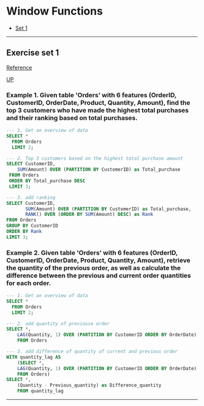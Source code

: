 
# <a id= 'window'> Window Functions</a>
- [Set 1](#set1)

---

## <a id= 'set1'>Exercise set 1</a>
[Reference](https://github.com/LinkedInLearning/practice-it-advanced-sql-4412219/tree/main)

[UP](#window)


### Example 1. Given table 'Orders' with 6 features (OrderID, CustomerID, OrderDate, Product, Quantity, Amount), find the top 3 customers who have made the highest total purchases and their ranking based on total purchases. 

```SQL
--- 1. Get an overview of data
SELECT * 
  FROM Orders
  LIMIT 2;

--- 2. Top 3 customers based on the highest total purchase amount
SELECT CustomerID,
    SUM(Amount) OVER (PARTITION BY CustomerID) as Total_purchase
 FROM Orders
 ORDER BY Total_purchase DESC
 LIMIT 3;

--- 3. add ranking
SELECT CustomerID,
       SUM(Amount) OVER (PARTITION BY CustomerID) as Total_purchase,
       RANK() OVER (ORDER BY SUM(Amount) DESC) as Rank
FROM Orders
GROUP BY CustomerID
ORDER BY Rank
LIMIT 3;
```


### Example 2. Given table 'Orders' with 6 features (OrderID, CustomerID, OrderDate, Product, Quantity, Amount), retrieve the quantity of the previous order, as well as calculate the difference between the previous and current order quantities for each order.

```SQL
--- 1. Get an overview of data
SELECT * 
  FROM Orders
  LIMIT 2;

--- 2. add quantity of previouse order
SELECT *,
    LAG(Quantity, 1) OVER (PARTITION BY CustomerID ORDER BY OrderDate) as Previous_quantity
    FROM Orders

--- 3. add difference of quantity of current and previous order    
WITH quantity_lag AS 
    (SELECT *,
    LAG(Quantity, 1) OVER (PARTITION BY CustomerID ORDER BY OrderDate) as Previous_quantity
    FROM Orders)
SELECT *,
    (Quantity - Previous_quantity) as Difference_quantity
    FROM quantity_lag
```

---
